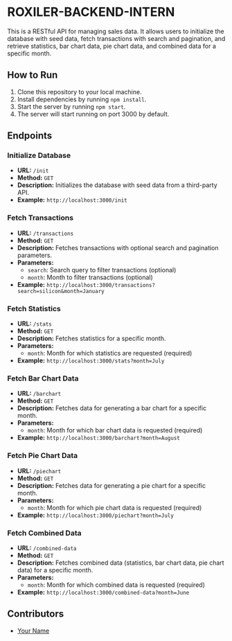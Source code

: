 # ROXILER-BACKEND-INTERN

This is a RESTful API for managing sales data. It allows users to initialize the database with seed data, fetch transactions with search and pagination, and retrieve statistics, bar chart data, pie chart data, and combined data for a specific month.

## How to Run

1. Clone this repository to your local machine.
2. Install dependencies by running `npm install`.
3. Start the server by running `npm start`.
4. The server will start running on port 3000 by default.

## Endpoints

### Initialize Database

- **URL:** `/init`
- **Method:** `GET`
- **Description:** Initializes the database with seed data from a third-party API.
- **Example:** `http://localhost:3000/init`

### Fetch Transactions

- **URL:** `/transactions`
- **Method:** `GET`
- **Description:** Fetches transactions with optional search and pagination parameters.
- **Parameters:**
  - `search`: Search query to filter transactions (optional)
  - `month`: Month to filter transactions (optional)
- **Example:** `http://localhost:3000/transactions?search=silicon&month=January`

### Fetch Statistics

- **URL:** `/stats`
- **Method:** `GET`
- **Description:** Fetches statistics for a specific month.
- **Parameters:**
  - `month`: Month for which statistics are requested (required)
- **Example:** `http://localhost:3000/stats?month=July`

### Fetch Bar Chart Data

- **URL:** `/barchart`
- **Method:** `GET`
- **Description:** Fetches data for generating a bar chart for a specific month.
- **Parameters:**
  - `month`: Month for which bar chart data is requested (required)
- **Example:** `http://localhost:3000/barchart?month=August`

### Fetch Pie Chart Data

- **URL:** `/piechart`
- **Method:** `GET`
- **Description:** Fetches data for generating a pie chart for a specific month.
- **Parameters:**
  - `month`: Month for which pie chart data is requested (required)
- **Example:** `http://localhost:3000/piechart?month=July`

### Fetch Combined Data

- **URL:** `/combined-data`
- **Method:** `GET`
- **Description:** Fetches combined data (statistics, bar chart data, pie chart data) for a specific month.
- **Parameters:**
  - `month`: Month for which combined data is requested (required)
- **Example:** `http://localhost:3000/combined-data?month=June`

## Contributors

- [Your Name](https://github.com/iamshivanshyadav)
